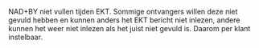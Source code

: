 NAD+BY niet vullen tijden EKT. Sommige ontvangers willen deze niet gevuld hebben en kunnen anders het EKT bericht niet inlezen, andere kunnen het weer niet inlezen als het juist niet gevuld is. Daarom per klant instelbaar.